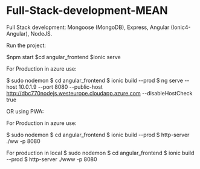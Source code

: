 # Full-Stack-development-MEAN
Full Stack development: Mongoose (MongoDB), Express, Angular (Ionic4-Angular), NodeJS.

Run the project:

  $npm start
  $cd angular_frontend
  $ionic serve

For Production in azure use:

$ sudo nodemon
$ cd angular_frontend
$ ionic build --prod
$ ng serve --host 10.0.1.9 --port 8080 --public-host http://dbc770nodejs.westeurope.cloudapp.azure.com --disableHostCheck true


OR using PWA:

For Production in azure use:

$ sudo nodemon
$ cd angular_frontend
$ ionic build --prod
$ http-server ./ww -p 8080


For production in local
$ sudo nodemon
$ cd angular_frontend
$ ionic build --prod
$ http-server ./www -p 8080


